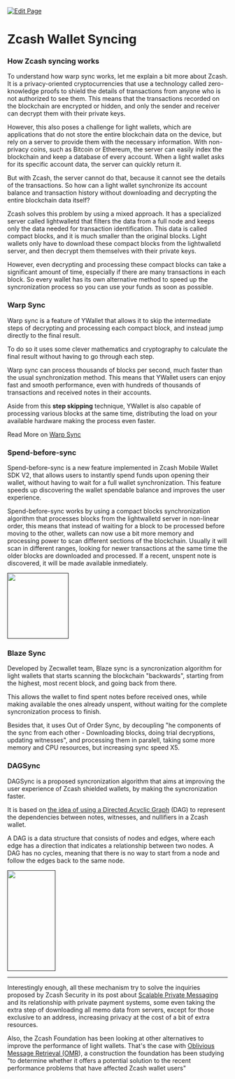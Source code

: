<a href="https://github.com/zechub/zechub/edit/main/site/Zcash_Tech/Zcash_Wallet_Syncing.md" target="_blank">
  <img src="https://img.shields.io/badge/Edit-blue" alt="Edit Page"/>
</a>

# Zcash Wallet Syncing

### How Zcash syncing works

To understand how warp sync works, let me explain a bit more about Zcash. It is a privacy-oriented cryptocurrencies that use a technology called zero-knowledge proofs to shield the details of transactions from anyone who is not authorized to see them. This means that the transactions recorded on the blockchain are encrypted or hidden, and only the sender and receiver can decrypt them with their private keys.

However, this also poses a challenge for light wallets, which are applications that do not store the entire blockchain data on the device, but rely on a server to provide them with the necessary information. With non-privacy coins, such as Bitcoin or Ethereum, the server can easily index the blockchain and keep a database of every account. When a light wallet asks for its specific account data, the server can quickly return it.

But with  Zcash, the server cannot do that, because it cannot see the details of the transactions. So how can a light wallet synchronize its account balance and transaction history without downloading and decrypting the entire blockchain data itself?

Zcash solves this problem by using a mixed approach. It has a specialized server called lightwalletd that filters the data from a full node and keeps only the data needed for transaction identification. This data is called compact blocks, and it is much smaller than the original blocks. Light wallets only have to download these compact blocks from the lightwalletd server, and then decrypt them themselves with their private keys.

However, even decrypting and processing these compact blocks can take a significant amount of time, especially if there are many transactions in each block. So every wallet has its own alternative method to speed up the syncronization process so you can use your funds as soon as possible.

### Warp Sync
Warp sync is a feature of YWallet that allows it to skip the intermediate steps of decrypting and processing each compact block, and instead jump directly to the final result.

To do so it uses some clever mathematics and cryptography to calculate the final result without having to go through each step. 

Warp sync can process thousands of blocks per second, much faster than the usual synchronization method. This means that YWallet users can enjoy fast and smooth performance, even with hundreds of thousands of transactions and received notes in their accounts.

Aside from this **step skipping** technique, YWallet is also capable of processing various blocks at the same time, distributing the load on your available hardware making the process even faster.

Read More on [Warp Sync](https://ywallet.app/warp/)

### Spend-before-sync
Spend-before-sync is a new feature implemented in Zcash Mobile Wallet SDK V2, that allows users to instantly spend funds upon opening their wallet, without having to wait for a full wallet synchronization. This feature speeds up discovering the wallet spendable balance and improves the user experience.

Spend-before-sync works by using a compact blocks synchronization algorithm that processes blocks from the lightwalletd server in non-linear order, this means that instead of waiting for a block to be processed before moving to the other, wallets can now use a bit more memory and processing power to scan different sections of the blockchain. Usually it will scan in different ranges, looking for newer transactions at the same time the older blocks are downloaded and processed. If a recent, unspent note is discovered, it will be made available inmediately.

<a href="">
    <img src="https://github.com/ZecHub/zechub/assets/9355622/363d08df-b7b7-461b-a386-251d9ad702ca" alt="" width="140" height="150"/>
</a>

### Blaze Sync
Developed by Zecwallet team, Blaze sync is a syncronization algorithm for light wallets that starts scanning the blockchain "backwards", starting from the highest, most recent block, and going back from there.

This allows the wallet to find spent notes before received ones, while making available the ones already unspent, without waiting for the complete syncronization process to finish.

Besides  that, it uses Out of Order Sync, by decoupling "he components of the sync from each other - Downloading blocks, doing trial decryptions, updating witnesses", and processing them in paralell, taking some more memory and CPU resources, but increasing sync speed X5.

### DAGSync

DAGSync is a proposed syncronization algorithm that aims at improving the user experience of Zcash shielded wallets, by making the syncronization faster.

It is based on [the idea of using a Directed Acyclic Graph](https://words.str4d.xyz/dagsync-graph-aware-zcash-wallets/) (DAG) to represent the dependencies between notes, witnesses, and nullifiers in a Zcash wallet. 

A DAG is a data structure that consists of nodes and edges, where each edge has a direction that indicates a relationship between two nodes. A DAG has no cycles, meaning that there is no way to start from a node and follow the edges back to the same node.

<a href="">
    <img src="https://github.com/ZecHub/zechub/assets/9355622/eee7e08d-5c98-4c88-a48e-12f7a92a195f" alt="" width="110" height="230"/>
</a>

---

Interestingly enough, all these mechanism try to solve the inquiries proposed by Zcash Security in its post about [Scalable Private Messaging](https://zecsec.com/posts/scalable-private-money-needs-scalable-private-messaging/) and its relationship with private payment systems, some even taking the extra step of downloading all memo data from servers, except for those exclusive to an address, increasing privacy at the cost of a bit of extra resources.

Also, the Zcash Foundation has been looking at other alternatives to improve the performance of light wallets. That's the case with [Oblivious Message Retrieval (OMR](https://zfnd.org/oblivious-message-retrieval/)), a construction the foundation has been studying "to determine whether it offers a potential solution to the recent performance problems that have affected Zcash wallet users"

